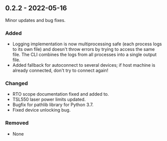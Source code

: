 ## 0.2.2 - 2022-05-16

Minor updates and bug fixes.

### Added
- Logging implementation is now multiprocessing safe (each process logs to its
  own file) and doesn't throw errors by trying to access the same file. The
  CLI combines the logs from all processes into a single output file.
- Added fallback for autoconnect to several devices; if host machine is already
  connected, don't try to connect again!

### Changed
- RTO scope documentation fixed and added to.
- TSL550 laser power limits updated.
- Bugfix for pathlib library for Python 3.7.
- Fixed device unlocking bug.

### Removed
- None